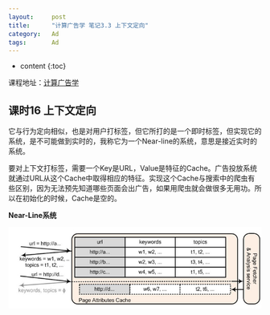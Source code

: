 ```yaml
---
layout:     post
title:      "计算广告学 笔记3.3 上下文定向"
category:   Ad
tags:		Ad
---
```


* content
{:toc}

课程地址：[计算广告学](http://study.163.com/note/noteIndex.htm?id=321007&type=0#/noteIndex?resType=0&resId=435072&sortType=0)

## 课时16 上下文定向

它与行为定向相似，也是对用户打标签，但它所打的是一个即时标签，但实现它的系统，是不可能做到实时的，我称它为一个Near-line的系统，意思是接近实时的系统。

要对上下文打标签，需要一个Key是URL，Value是特征的Cache。广告投放系统就通过URL从这个Cache中取得相应的特征。实现这个Cache与搜索中的爬虫有些区别，因为无法预先知道哪些页面会出广告，如果用爬虫就会做很多无用功。所以在初始化的时候，Cache是空的。

**Near-Line系统**

![](/images/images/ad/23.jpg)

